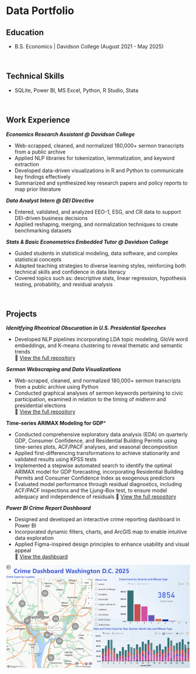 # Data Portfolio

## Education 
- B.S. Economics | Davidson College (August 2021 - May 2025)
<br>

## Technical Skills 
- SQLite, Power BI, MS Excel, Python, R Studio, Stata
<br> 

## Work Experience
***Economics Research Assistant @ Davidson College*** <br>
- Web-scrapped, cleaned, and normalized 180,000+ sermon transcripts from a public archive<br>
- Applied NLP libraries for tokenization, lemmatization, and keyword extraction<br>
- Developed data-driven visualizations in R and Python to communicate key findings effectively<br>
- Summarized and synthesized key research papers and policy reports to map prior literature<br>

***Data Analyst Intern @ DEI Directive*** <br>
- Entered, validated, and analyzed EEO-1, ESG, and CR data to support DEI-driven business decisions<br>
- Applied reshaping, merging, and normalization techniques to create benchmarking datasets<br>

***Stats & Basic Econometrics Embedded Tutor @ Davidson College***<br>
- Guided students in statistical modeling, data software, and complex statistical concepts<br>
- Adapted teaching strategies to diverse learning styles, reinforcing both technical skills and confidence in data literacy<br>
- Covered topics such as: descriptive stats, linear regression, hypothesis testing, probability, and residual analysis<br>
<br> 

## Projects<br>
***Idenitfying Rheotrical Obscuration in U.S. Presidential Speeches***<br>
- Developed NLP pipelines incorporating LDA topic modeling, GloVe word embeddings, and K-means clustering to reveal thematic and semantic trends<br>
🔗 [View the full repository](https://github.com/doughertylia-beep/thesis.git)<br>

***Sermon Webscraping and Data Visualizations***
- Web-scraped, cleaned, and normalized 180,000+ sermon transcripts from a public archive using Python<br>
- Conducted graphical analyses of sermon keywords pertaining to civic participation, examined in relation to the timing of midterm and presidential elections<br>
🔗 [View the full repository](https://github.com/doughertylia-beep/sermon_project.git)<br>

**Time-series ARIMAX Modeling for GDP***
- Conducted comprehensive exploratory data analysis (EDA) on quarterly GDP, Consumer Confidence, and Residential Building Permits using time-series plots, ACF/PACF analyses, and seasonal decomposition
- Applied first-differencing transformations to achieve stationarity and validated results using KPSS tests
- Implemented a stepwise automated search to identify the optimal ARIMAX model for GDP forecasting, incorporating Residential Building Permits and Consumer Confidence Index as exogenous predictors
- Evaluated model performance through residual diagnostics, including ACF/PACF inspections and the Ljung–Box test, to ensure model adequacy and independence of residuals
🔗 [View the full repository](https://github.com/doughertylia-beep/forecasting.git)

***Power BI Crime Report Dashboard***
- Designed and developed an interactive crime reporting dashboard in Power BI<br>
- Incorporated dynamic filters, charts, and ArcGIS map to enable intuitive data exploration<br>
- Applied Figma-inspired design principles to enhance usability and visual appeal<br>
🔗 [View the dashboard](https://app.powerbi.com/view?r=eyJrIjoiNjc0NDg2ZmItMzcyNC00NjFiLTlmOTctN2FjMzM3NjRkNTFkIiwidCI6IjM1ZDg3NjNjLWQyYjEtNDIxMy1iNjI5LWY1ZGYwYWY5ZTNjMyIsImMiOjF9)<br>

![Pic](assets/Screen%20Shot%202025-09-11%20at%205.30.25%20PM.png)


